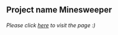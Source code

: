 ## Project name Minesweeper

###### Please click [here]( https://abielkiflu.github.io/flexbox-minesweeper/) to visit the page :)
